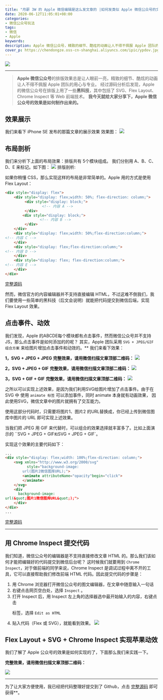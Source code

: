```yaml
---
title: "月薪 3W 的 Apple 微信编辑是这么发文章的 |如何发类似 Apple 微信公众号的文章效果"
date: 2020-06-12T11:05:01+08:00
categories:
- 微信公众号玩法
tags:
- 微信
- Apple
keywords:
description: Apple 微信公众号，精致的细节、酷炫的动画让人不得不佩服 Apple 团队的用心与专业。经过源码分析后发现，Apple 的微信公众号在排版上用了一些黑科技，其中包括了 SVG、Flex Layout、Chrome Inspect 等 Web 前端技术。我今天就给大家分享下，Apple 微信公众号的效果是如何制作出来的。
cover_p: https://chendongze.oss-cn-shanghai.aliyuncs.com/ipic/ypdov.jpg
---
```


![](https://chendongze.oss-cn-shanghai.aliyuncs.com/ipic/9gjn3.png)

---

>  **Apple 微信公众号**的排版效果总是让人眼前一亮，精致的细节、酷炫的动画让人不得不佩服 Apple 团队的用心与专业。
> 经过源码分析后发现，Apple 的微信公众号在排版上用了一些**黑科技**，其中包括了 SVG、Flex Layout、Chrome Inspect 等 Web 前端技术。
> **我今天就给大家分享下，Apple 微信公众号的效果是如何制作出来的。**

## 效果展示
我们来看下 iPhone SE 发布的那篇文章的展示效果
效果图：
![](https://chendongze.oss-cn-shanghai.aliyuncs.com/ipic/9i5r1.gif)

## 布局剖析

我们来分析下上面的布局效果：排版共有 5个模块组成。
我们分别用 A、B、C、D、E 来标记。如下图：
![](https://chendongze.oss-cn-shanghai.aliyuncs.com/ipic/86q1k.png)
排版剖析:

如果你稍懂 CSS，那么实现这样的布局是非常简单的。Apple 用的方式是使用 Flex Layout：

```html
<div style="display: flex">
    <div style="display: flex;width: 50%; flex-direction: column;">
         <div style="display: block;">
                 <!-- 内容 A -->
         </div>
        <div style="display: block;">
                <!-- 内容 B -->
         </div>
    </div>
    <div style="display: flex;width: 50%;flex-direction:column;">
<!-- 内容 C -->
    </div>
    <div style="display: flex;flex-direction:column;">
<!-- 内容 D -->
    </div>
    <div style="display: flex; flex-direction:column;">
<!-- 内容 E -->
    </div>
</div>
```
[完整源码](https://github.com/netpi/wechat-layout)

然而，微信官方的内容编辑器并不支持直接编辑 HTML，不过这难不倒我们，我们要使用一些简单的黑科技（后文会说明）就能把代码提交到微信后端，实现 Flex Layout 效果。

## 点击事件、动效

我们发现，Apple 的ABCDE每个模块都有点击事件，然而微信公众号并不支持 JS，那么点击事件是如何添加的的呢？
其实，Apple 团队采用 `SVG + JPEG/GIF 组合方案` 来给图片增加点击事件和动效的。** 我们来看下效果：

**1，SVG + JPEG + JPEG**
**完整效果，请用微信扫描文章顶部二维码：**
![](https://chendongze.oss-cn-shanghai.aliyuncs.com/ipic/1w8n1.gif)

**2，SVG + JPEG + GIF**
**完整效果，请用微信扫描文章顶部二维码：**
![](https://chendongze.oss-cn-shanghai.aliyuncs.com/ipic/3mxkj.gif)

**3，SVG + GIF + GIF**
**完整效果，请用微信扫描文章顶部二维码：**
![](https://chendongze.oss-cn-shanghai.aliyuncs.com/ipic/hg30g.gif)

之所以可以实现上述效果，是因为我们利用SVG给图片增加了点击事件。由于在 SVG 中 使用  `animate 标签` 可以添加事件，同时 animate 本身就有动画效果， 因此使用SVG，微信文章中的图片就拥有了交互能力。

使用这部分代码时，只需要将图片1、图片2 的URL替换成，你已经上传到微信图库中图片的 URL 即可实现上述效果。

当我们把 JPEG 用 GIF 来代替时，可以组合的效果选择就丰富多了。比如上面演示的 ``SVG + JPEG + GIF` 和 `SVG + JPEG + GIF`。

实现这个效果的主要代码如下：
```html
...
<div style="display: flex;width: 100%;flex-direction: column;">
    <svg xmlns="http://www.w3.org/2000/svg" 
          style="background-image: 
        url(图片2微信图库URL);">
        <animate attributeName="opacity"begin="click">
        </animate>
    </svg>
    <div
      background-image: 
url(&quot;图片1微信图库URL&quot;);">
    </div>
</div>
...
```
[完整源码](https://github.com/netpi/wechat-layout)
- - - - - 

## 用 Chrome Inspect 提交代码

我们知道，微信公众号的编辑器是不支持直接修改文章 HTML 的。那么我们该如何才能把编辑好的代码提交到微信后台呢？
这时候我们就要用到 `Chrome Inspect`，对于做前端的同学来说，Chrome Inspect 是调试过程中离不开的工具，它可以直接帮助我们修改前端 HTML 代码。因此提交代码的步骤是：
1. 用 Chrome 浏览器打开微信公众号的图文编辑器，在文章中随意输入一句话
2. 右键点击网页空白处，选择 `Inspect` 。
3. 打开 Inspect 后，用 Inspect 左上角的选择器选中最开始输入的内容，右键点击 <p> 标签，选择 `Edit as HTML`
4. 贴入代码（Flex 或 SVG），就能看到效果。
![](https://chendongze.oss-cn-shanghai.aliyuncs.com/ipic/u1u09.png)

## Flex Layout + SVG + Chrome Inspect 实现苹果动效

我们了解了 Apple  公众号的效果是如何实现的了，下面那么我们来实践一下。

**完整效果，请用微信扫描文章顶部二维码：**

![](https://chendongze.oss-cn-shanghai.aliyuncs.com/ipic/flm9g.gif)

- - - - - 
为了让大家方便使用，我已经把代码整理好提交到了 Github，点击 [完整源码](https://github.com/netpi/wechat-layout) 即可获得**。
